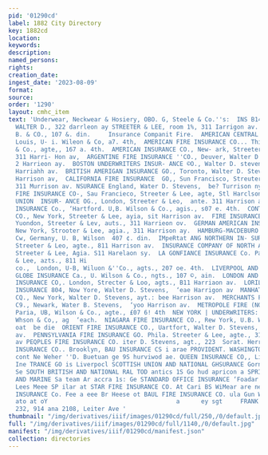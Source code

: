 ```yaml
---
pid: '01290cd'
label: 1882 City Directory
key: 1882cd
location: 
keywords: 
description: 
named_persons: 
rights: 
creation_date: 
ingest_date: '2023-08-09'
format: 
source: 
order: '1290'
layout: cmhc_item
text: 'Underwear, Neckwear & Hosiery, OBO. G, Steele & Co.''s:  INS B14 INS        STEVENS;
  WALTER D., 322 darrleon ay STREETER & LEE, room 1%, 311 Iarrigon av. WILSON, ''U.
  B. & CO., 107 &. din.     Insurance Companit Fire.  AMERICAN CENTRAL INSURANCE St.
  Louis, U- i. Wileon & Co, a7. 4th,  AMERICAN FIRE INSURANCE CO... Thilg., U.B. Wilton
  & Co., agte,, 167 a. 4th.  AMERICAN INSURANCE CO., New- ark, Streeter & Luv, agis.,
  311 Harri- Hon av,  ARGENTINE FIRE INSURANCE ''CO., Deuver, Walter D. Sevens, agt.,
  2 Harrieon ay.  BOSTON UNDERWRITERS INSUR- ANCE ©O., Walter D. stevens, agt.,  ea
  Harriahh av.  BRITISH AMERIGAN INSURANCE GO., Toronto, Walter D. Stevens, ast, 289
  Harrison av,  CALIFORNIA FIRE INSURANCE  GO,, Sun Francisco, Streuter & Lee,  auld.
  311 Murrison av. NSURANCE England, Water D. Stevens,  be? Turrison ny.  COMMERCIAL
  FIRE INSURANCE CO-, Sau Francieco, Streeter & Lee, agte, Stl Harclson av.  COMMERCIAL
  UNION  INSUR- ANCE OG., London, Streeter & Leo,  ante. 311 Harrison ay,  CONNECTICUT
  INSURANCE Co., ‘Hartford. U,B. Wilson & Co., agis., s07 e. 4th.  CONTINENTAL INSURANCE
  CO., New York, Streeter & Lee, ayia, sit Harrison av.  FIRE INSURANCE ASSOCIATION.
  Yuondon, Streeter & Lev, auts., 311 Harrieon ov.  GERMAN AMERICAN INSURANCE 0.,
  New York, Strooter & Lee, agia., 311 Harrison ay.  HAMBURG-MACDEBURO INSUR- ANCE,
  Cw, Germany, U. B, Wilson  407 ¢. din.  IMpeRtat ANG NORTHERN IN- SURANCE CO,, London,
  Streeter & Leo, agte., 811 Harrison av.  INSURANCE COMPANY OF NORTH AMERICA, Phila.
  Streeter & Lee, Agia. S11 Harelaon sy.  LA GONFIANCE INSURANCE Co. Paria, Streeter
  & Lee, azts., 811 Hi                                                    LION INSURANCE
  co.,  London, U-B, Wiluon &''Co., agts., 207 oe. 4th.  LIVERPOOL AND LONDON AND
  GLOBE INSURANCE Ca., U. Wilson & Co., ngts., 107 ©, ain.  LONDON AND NORTHWESTERN
  INSURANCE CO,. London, Strecter & Loo, agts., B11 Harriaon av.  LORILLARD | FIRE
  INSURANCE 804, Now Yore, Walter D. Stevens,  ‘eae Harrigon av  MANHATTEN, FIRE INSURANCE
  CQ., New York, Walter D. Stevens, ayt.: bee Harrison av.  MERCHANTS FIRE INSURANCE
  C9., Newark, Water B. Stevens,  ‘yoo Harrison av.  METROPOLE FIRE (NGURANCE ‘O.,
  Paria, UB, Wilson & Co., agte., £07 6! 4th  NEW YORK | UNDERWRITERS: AGENCY, U.#.
  Whson & Co,, ag  ‘each.  NIAGARA FIRE INSURANCE CO., Rew York, U.B. Wilton  Co.,
  oat  be die  ORIENT FIRE INSURANCE CO., Uartfort, Walter D. Stevens, agt.,''22  larriaon’
  av.  PENNSYLVANIA FIRE INSURANCE GO. Phila. Streeter & Lee, agte., 311  Figalesa
  av PEQPLES FIRE INSURANCE CO. iter D. Stevens, agt., 223  Sorat. Herries as PHENDE
  INSURANCE CO.. Brooklyn, BAU INSURANCE CS i arae PROVIDENT. WASHINGTON IN- SURANCE
  cont Ne Weher ''D. Buetuan ge 9S hurviwod ae. QUEEN INSURANCE CO,, Liverpool, Bea
  Ine TRANCE GO is Liverpocl SCOTTISH UNION AND NATIONAL GHSURANCE Gorn CB MnO Hee
  Se SOUTH BRITISH AND NATIONAL RAL TOD antics 1S Go hud apricon a SPRINCFIELD FIRE
  AND MARINE Sa team Ar accra 1s: Ge STANDARD OFFICE INSURANCE ‘Foadar Sttesiot ME
  Lees Meee SP ilar at STAR FIRE INSURANCE CO. At Cari BS WiMear are nets, a ae STATE
  INSURANCE Co. Fee a eee Br Heese ot BAUL FIRE INSURANCE CO. ula Gun Wslaog A Cay
  ato at oY                                    a      ey sgt     FRANK GAY, 7°" "Si,
  232, 914 ana 2108, Leiter Ave '
thumbnail: "/img/derivatives/iiif/images/01290cd/full/250,/0/default.jpg"
full: "/img/derivatives/iiif/images/01290cd/full/1140,/0/default.jpg"
manifest: "/img/derivatives/iiif/01290cd/manifest.json"
collection: directories
---
```

